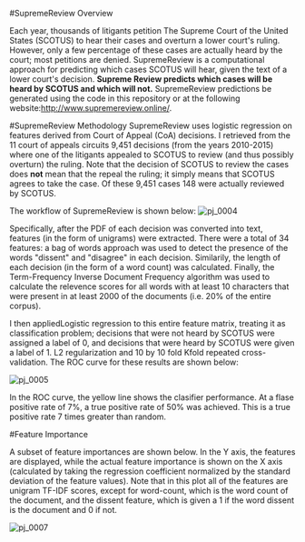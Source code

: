 #SupremeReview Overview

Each year, thousands of litigants petition The Supreme Court of the United States (SCOTUS) to hear their cases and overturn a lower court's ruling. However, only a few percentage of these cases are actually heard by the court; most petitions are denied. SupremeReview is a computational approach for predicting which cases SCOTUS will hear, given the text of a lower court's decision.
**Supreme Review predicts which cases will be heard by SCOTUS and which will not.** 
SupremeReview predictions be generated using the code in this repository or at the following website:http://www.supremereview.online/.

#SupremeReview Methodology
SupremeReview uses logistic regression on features derived from Court of Appeal (CoA) decisions. I retrieved from the 11 court of appeals circuits 9,451 decisions (from the years 2010-2015) where one of the litigants appealed to SCOTUS to review (and thus possibly overturn) the ruling. Note that the decision of SCOTUS to review the cases does **not** mean that the repeal the ruling; it simply means that SCOTUS agrees to take the case. Of these 9,451 cases 148 were actually reviewed by SCOTUS.

The workflow of SupremeReview is shown below:
![pj_0004](https://user-images.githubusercontent.com/29230946/31057895-51282d48-a6b8-11e7-9e00-d370d316c58d.jpg)

Specifically, after the PDF of each decision was converted into text, features (in the form of unigrams) were extracted. There were a total of 34 features: a bag of words approach was used to detect the presence of the words "dissent" and "disagree" in each decision. Similarily, the length of each decision (in the form of a word count) was calculated. Finally, the Term-Frequency Inverse Document Frequency algorithm was used to calculate the relevence scores for all words with at least 10 characters that were present in at least 2000 of the documents (i.e. 20% of the entire corpus).

I then appliedLogistic regression  to this entire feature matrix, treating it as classification problem; decisions that were not heard by SCOTUS were assigned a label of 0, and decisions that were heard by SCOTUS were given a label of 1.  L2 regularization and 10 by 10 fold Kfold repeated cross-validation. The ROC curve for these results are shown below:

![pj_0005](https://user-images.githubusercontent.com/29230946/31057943-631a5eb2-a6b9-11e7-806c-7afbaab63c32.jpg)

In the ROC curve, the yellow line shows the clasifier performance. At a flase positive rate of 7%, a true positive rate of 50% was achieved. This is a true positive rate 7 times greater than random.

#Feature Importance

A subset of feature importances are shown below. In the Y axis, the features are displayed, while the actual feature importance is shown on the X axis (calculated by taking the regression coefficient normalized by the standard deviation of the feature values). Note that in this plot all of the features are unigram TF-IDF scores, except for word-count, which is the word count of the document, and the dissent feature, which is given a 1 if the word dissent is the document and 0 if not.

![pj_0007](https://user-images.githubusercontent.com/29230946/31057965-c709d56a-a6b9-11e7-87de-ed448b2c931a.jpg)


